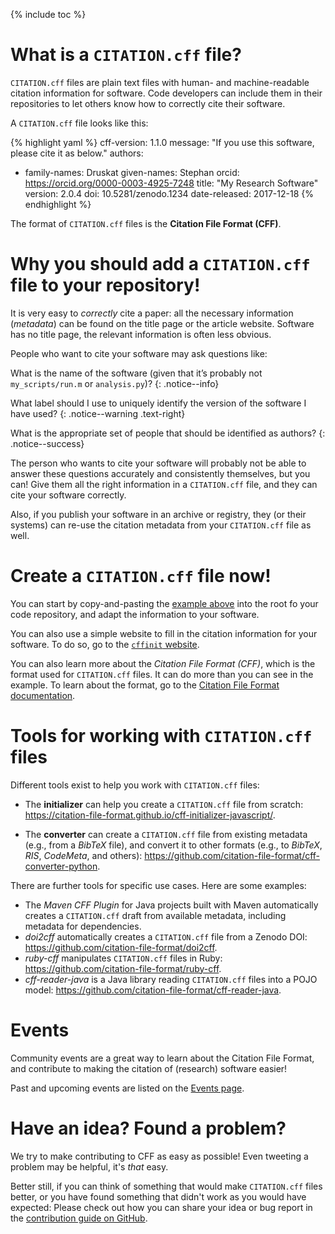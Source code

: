 ---
---

{% include toc %}

# What is a `CITATION.cff` file?

`CITATION.cff` files are plain text files with human- and machine-readable citation information for software.
Code developers can include them in their repositories to let others know how to correctly cite their software.

A `CITATION.cff` file looks like this:

{% highlight yaml %}
cff-version: 1.1.0
message: "If you use this software, please cite it as below."
authors:
  - family-names: Druskat
    given-names: Stephan
    orcid: https://orcid.org/0000-0003-4925-7248
title: "My Research Software"
version: 2.0.4
doi: 10.5281/zenodo.1234
date-released: 2017-12-18
{% endhighlight %}

The format of `CITATION.cff` files is the **Citation File Format (CFF)**.

# Why you should add a `CITATION.cff` file to your repository!

It is very easy to *correctly* cite a paper: all the necessary information (*metadata*) can be found on the title page or the article website.
Software has no title page, the relevant information is often less obvious.

People who want to cite your software may ask questions like:

<i class="fa fa-question-circle"></i> What is the name of the software (given that it’s probably not `my_scripts/run.m` or `analysis.py`)?
{: .notice--info}

<i class="fa fa-question-circle"></i> What label should I use to uniquely identify the version of the software I have used?
{: .notice--warning .text-right}

<i class="fa fa-question-circle"></i> What is the appropriate set of people that should be identified as authors?
{: .notice--success}


The person who wants to cite your software will probably not be able to answer these questions accurately and consistently themselves, but you can!
Give them all the right information in a `CITATION.cff` file, and they can cite your software correctly.

Also, if you publish your software in an archive or registry, they (or their systems) can re-use the citation metadata from your `CITATION.cff` file as well.

# Create a `CITATION.cff` file now!

You can start by copy-and-pasting the [example above](#what-is-a-citation-cff-file) into the root fo your code repository, and adapt the information to your software.

You can also use a simple website to fill in the citation information for your software.
To do so, go to the [`cffinit` website](https://citation-file-format.github.io/cff-initializer-javascript/).

You can also learn more about the *Citation File Format (CFF)*, which is the format used for `CITATION.cff` files.
It can do more than you can see in the example.
To learn about the format, go to the [Citation File Format documentation](https://github.com/citation-file-format/citation-file-format/blob/master/README.md).

# Tools for working with `CITATION.cff` files

Different tools exist to help you work with `CITATION.cff` files:

- The **initializer** can help you create a `CITATION.cff` file from scratch: <https://citation-file-format.github.io/cff-initializer-javascript/>.
<!--- The **validator** checks whether a `CITATION.cff` file is formatted correctly: [TODO link].-->
- The **converter** can create a `CITATION.cff` file from existing metadata (e.g., from a *BibTeX* file), and convert it to other formats (e.g., to *BibTeX*, *RIS*, *CodeMeta*, and others): <https://github.com/citation-file-format/cff-converter-python>.
<!--- The **schema** ultimately defines *what* can go into a `CITATION.cff` file, and *how*: [TODO link].-->

There are further tools for specific use cases. Here are some examples:

- The *Maven CFF Plugin* for Java projects built with Maven automatically creates a `CITATION.cff` draft from available metadata, including metadata for dependencies.
- *doi2cff* automatically creates a `CITATION.cff` file from a Zenodo DOI: <https://github.com/citation-file-format/doi2cff>.
- *ruby-cff* manipulates `CITATION.cff` files in Ruby: <https://github.com/citation-file-format/ruby-cff>.
- *cff-reader-java* is a Java library reading `CITATION.cff` files into a POJO model: <https://github.com/citation-file-format/cff-reader-java>.

# Events

Community events are a great way to learn about the Citation File Format, and contribute to making the citation of (research) software easier!

Past and upcoming events are listed on the [Events page](./events/).

# Have an idea? Found a problem?

We try to make contributing to CFF as easy as possible! Even tweeting a problem may be helpful, it's *that* easy.

Better still, if you can think of something that would make `CITATION.cff` files better, or you have found something that didn't work as you would have expected:
Please check out how you can share your idea or bug report in the [contribution guide on GitHub](https://github.com/citation-file-format/citation-file-format/blob/master/CONTRIBUTING.md).

